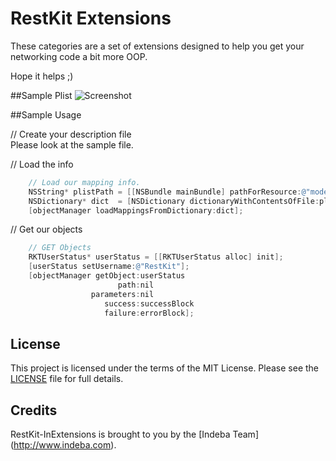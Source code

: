 # RestKit Extensions

These categories are a set of extensions designed to help you get your networking code a bit more OOP.

Hope it helps ;)



##Sample Plist
![Screenshot](http://cl.ly/image/0a252A3V3w0V/Screen%20Shot%202014-02-06%20at%2011.05.42%20AM.png "Example of model plist")


##Sample Usage

// Create your description file <br>
Please look at the sample file.

// Load the info
```  objective-c
    // Load our mapping info.
    NSString* plistPath = [[NSBundle mainBundle] pathForResource:@"modelMapping" ofType:@"plist"];
    NSDictionary* dict  = [NSDictionary dictionaryWithContentsOfFile:plistPath];
    [objectManager loadMappingsFromDictionary:dict];
```


// Get our objects
```  objective-c
    // GET Objects
    RKTUserStatus* userStatus = [[RKTUserStatus alloc] init];
    [userStatus setUsername:@"RestKit"];
    [objectManager getObject:userStatus
                        path:nil
                  parameters:nil
                     success:successBlock
                     failure:errorBlock];
```

## License

This project is licensed under the terms of the MIT License. Please see the [LICENSE](LICENSE) file for full details.

## Credits

RestKit-InExtensions is brought to you by the [Indeba Team] (http://www.indeba.com).

